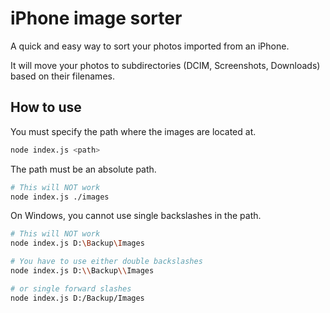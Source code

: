 # iPhone image sorter

A quick and easy way to sort your photos imported from an iPhone.

It will move your photos to subdirectories (DCIM, Screenshots, Downloads) based on their filenames.

## How to use

You must specify the path where the images are located at.

```bash
node index.js <path>
```

The path must be an absolute path.

```bash
# This will NOT work
node index.js ./images
```

On Windows, you cannot use single backslashes in the path.

```bash
# This will NOT work
node index.js D:\Backup\Images

# You have to use either double backslashes
node index.js D:\\Backup\\Images

# or single forward slashes
node index.js D:/Backup/Images
```